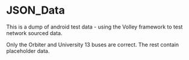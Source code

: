 # JSON_Data

This is a dump of android test data - using the Volley framework to test network sourced data.

Only the Orbiter and University 13 buses are correct. The rest contain placeholder data.
